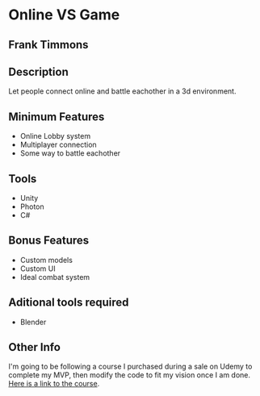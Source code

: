 # Online VS Game

## Frank Timmons

## Description
Let people connect online and battle eachother in a 3d environment.

## Minimum Features
* Online Lobby system
* Multiplayer connection
* Some way to battle eachother 

## Tools
* Unity 
* Photon
* C# 

## Bonus Features
* Custom models
* Custom UI
* Ideal combat system

## Aditional tools required
* Blender

## Other Info
I'm going to be following a course I purchased during a sale on Udemy to complete my MVP, then modify the code to fit my vision once I am done.  [Here is a link to the course](https://www.udemy.com/course/unity-online-multiplayer/).